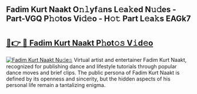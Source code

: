 ## Fadim Kurt Naakt O𝚗𝚕yf𝚊ns L𝚎a𝚔ed N𝚞𝚍es - Part-VGQ P𝚑𝚘tos Vi𝚍𝚎o - H𝚘𝚝 Part L𝚎a𝚔s EAGk7

# <h2><a href="http://kf05vz.oniu.top/?m=Fadim+Kurt+Naakt">🔗👉 🔴 Fadim Kurt Naakt P𝚑ot𝚘𝚜 V𝚒d𝚎o</a></h2>

[![Fadim Kurt Naakt Nu𝚍e𝚜](https://i.imgur.com/0qMVB7G.gif)](http://kf05vz.oniu.top/?m=Fadim+Kurt+Naakt)
Virtual artist and entertainer Fadim Kurt Naakt, recognized for publishing dance and lifestyle tutorials through popular dance moves and brief clips. The public persona of Fadim Kurt Naakt is defined by its openness and sincerity, but the hidden aspects of his personal life remain a tantalizing enigma.  
